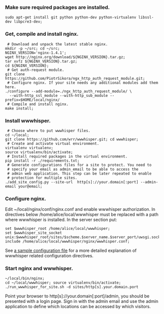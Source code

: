 ### Make sure required packages are installed.

    sudo apt-get install git python python-dev python-virtualenv libssl-dev libpcre3-dev;

### Get, compile and install nginx.
     # Download and unpack the latest stable nginx.
    mkdir -p ~/src; cd ~/src;
    NGINX_VERSION='nginx-1.4.1';
    wget http://nginx.org/download/${NGINX_VERSION}.tar.gz;
    tar xvfz ${NGINX_VERSION}.tar.gz;
    cd ${NGINX_VERSION};
     # Get auth-request module.
    git clone https://github.com/PiotrSikora/ngx_http_auth_request_module.git;
     # Configure nginx. If your site needs any additional modules add them here.
    ./configure --add-module=./ngx_http_auth_request_module/ \
      --with-http_ssl_module --with-http_sub_module --prefix=$HOME/local/nginx/
     # Compile and install nginx.
    make install;

### Install wwwhisper.
     # Choose where to put wwwhisper files.
    cd ~/local;
    git clone https://github.com/wrr/wwwhisper.git; cd wwwhisper;
     # Create and activate virtual environment.
    virtualenv virtualenv;
    source virtualenv/bin/activate;
     # Install required packages in the virtual environment.
    pip install -r ./requirements.txt;
     # Generate configurations files for a site to protect. You need to
     # specify your email as admin_email to be able to access the
     # admin web application. This step can be later repeated to enable
     # protection for multiple sites.
    ./add_site_config.py --site-url  http[s]://your.domain[:port] --admin-email your@email;

### Configure nginx.

Edit ~/local/nginx/conf/nginx.conf and enable wwwhisper
authorization. In directives below /home/alice/local/wwwhisper must be
replaced with a path where wwwhisper is installed. In the server
section put:

    set $wwwhisper_root /home/alice/local/wwwhisper;
    set $wwwhisper_site_socket unix:$wwwhisper_root/sites/$scheme.$server_name.$server_port/uwsgi.sock;
    include /home/alice/local/wwwhisper/nginx/wwwhisper.conf;

See [a sample configuration
file](https://github.com/wrr/wwwhisper/blob/master/nginx/sample_nginx.conf)
for a more detailed explanation of wwwhisper related configuration
directives.

### Start nginx and wwwhisper.
    ~/local/bin/nginx;
    cd ~/local/wwwhisper; source virtualenv/bin/activate;
    ./run_wwwhisper_for_site.sh -d sites/http[s].your.domain.port

Point your browser to http[s]://your.domain[:port]/admin, you should
be presented with a login page. Sign in with the admin email and use
the admin application to define which locations can be accessed by
which visitors.
